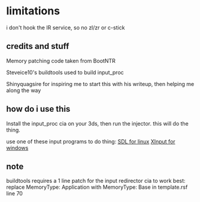 # limitations
i don't hook the IR service, so no zl/zr or c-stick

## credits and stuff
Memory patching code taken from BootNTR

Steveice10's buildtools used to build input_proc

Shinyquagsire for inspiring me to start this with his writeup, then helping me along the way

## how do i use this
Install the input_proc cia on your 3ds, then run the injector. this will do the thing.

use one of these input programs to do thing:
[SDL for linux](https://github.com/Stary2001/InputClient-SDL)
[XInput for windows](https://github.com/Kazo/InputRedirectionClient)

## note
buildtools requires a 1 line patch for the input redirector cia to work best:
replace MemoryType: Application with MemoryType: Base in template.rsf line 70
